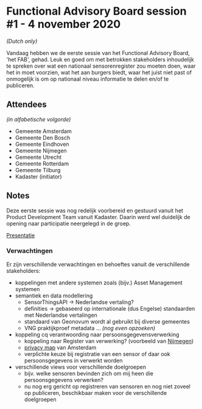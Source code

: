 # Functional Advisory Board session #1 - 4 november 2020

_(Dutch only)_

Vandaag hebben we de eerste sessie van het Functional Advisory Board, 'het FAB', gehad. Leuk en goed om met betrokken stakeholders inhoudelijk te spreken over wat een nationaal sensorenregister zou moeten doen, waar het in moet voorzien, wat het aan burgers biedt, waar het juist niet past of onmogelijk is om op nationaal niveau informatie te delen en/of te publiceren.

## Attendees

_(in alfabetische volgorde)_

- Gemeente Amsterdam
- Gemeente Den Bosch
- Gemeente Eindhoven
- Gemeente Nijmegen
- Gemeente Utrecht
- Gemeente Rotterdam
- Gemeente Tilburg
- Kadaster (initiator)

## Notes

Deze eerste sessie was nog redelijk voorbereid en gestuurd vanuit het Product Development Team vanuit Kadaster. Daarin werd wel duidelijk de opening naar participatie neergelegd in de groep.

[Presentatie](attachments/2020-11-04-FAB-v3.pdf)

### Verwachtingen

Er zijn verschillende verwachtingen en behoeftes vanuit de verschillende stakeholders:

- koppelingen met andere systemen zoals (bijv.) Asset Management systemen
- semantiek en data modellering
  - SensorThingsAPI -> Nederlandse vertaling?
  - definities -> gebaseerd op internationale (dus Engelse) standaarden met Nederlandse vertalingen
  - standaard van Geonovum wordt al gebruikt bij diverse gemeentes
  - VNG praktijkproef metadata ... _(nog even opzoeken)_
- koppeling cq verantwoording naar persoonsgegevensverwerking
  - koppeling naar Register van verwerking? (voorbeeld van [Nijmegen](https://www.nijmegen.nl/verwerkersnijmegen.php))
  - [privacy map](https://maps.amsterdam.nl/privacy/) van Amsterdam
  - verplichte keuze bij registratie van een sensor of daar ook persoonsgegevens in verwerkt worden
- verschillende views voor verschillende doelgroepen
  - bijv. welke sensoren bevinden zich om mij heen die persoonsgegevens verwerken?
  - nu nog erg gericht op registreren van sensoren en nog niet zoveel op publiceren, beschikbaar maken voor de verschillende doelgroepen